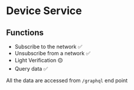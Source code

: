 # Device Service

## Functions

- Subscribe to the network ✅ <br>
- Unsubscribe from a network ✅<br>
- Light Verification 🟡<br>
- Query data ✅<br>

All the data are accessed from <code>/graphql</code> end point
